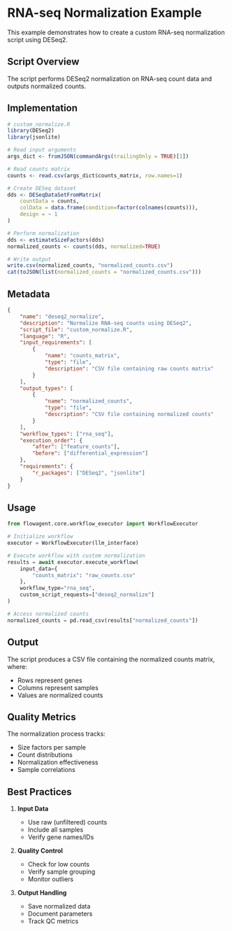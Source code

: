 # RNA-seq Normalization Example

This example demonstrates how to create a custom RNA-seq normalization script using DESeq2.

## Script Overview

The script performs DESeq2 normalization on RNA-seq count data and outputs normalized counts.

## Implementation

```R
# custom_normalize.R
library(DESeq2)
library(jsonlite)

# Read input arguments
args_dict <- fromJSON(commandArgs(trailingOnly = TRUE)[1])

# Read counts matrix
counts <- read.csv(args_dict$counts_matrix, row.names=1)

# Create DESeq dataset
dds <- DESeqDataSetFromMatrix(
    countData = counts,
    colData = data.frame(condition=factor(colnames(counts))),
    design = ~ 1
)

# Perform normalization
dds <- estimateSizeFactors(dds)
normalized_counts <- counts(dds, normalized=TRUE)

# Write output
write.csv(normalized_counts, "normalized_counts.csv")
cat(toJSON(list(normalized_counts = "normalized_counts.csv")))
```

## Metadata

```json
{
    "name": "deseq2_normalize",
    "description": "Normalize RNA-seq counts using DESeq2",
    "script_file": "custom_normalize.R",
    "language": "R",
    "input_requirements": [
        {
            "name": "counts_matrix",
            "type": "file",
            "description": "CSV file containing raw counts matrix"
        }
    ],
    "output_types": [
        {
            "name": "normalized_counts",
            "type": "file",
            "description": "CSV file containing normalized counts"
        }
    ],
    "workflow_types": ["rna_seq"],
    "execution_order": {
        "after": ["feature_counts"],
        "before": ["differential_expression"]
    },
    "requirements": {
        "r_packages": ["DESeq2", "jsonlite"]
    }
}
```

## Usage

```python
from flowagent.core.workflow_executor import WorkflowExecutor

# Initialize workflow
executor = WorkflowExecutor(llm_interface)

# Execute workflow with custom normalization
results = await executor.execute_workflow(
    input_data={
        "counts_matrix": "raw_counts.csv"
    },
    workflow_type="rna_seq",
    custom_script_requests=["deseq2_normalize"]
)

# Access normalized counts
normalized_counts = pd.read_csv(results["normalized_counts"])
```

## Output

The script produces a CSV file containing the normalized counts matrix, where:
- Rows represent genes
- Columns represent samples
- Values are normalized counts

## Quality Metrics

The normalization process tracks:
- Size factors per sample
- Count distributions
- Normalization effectiveness
- Sample correlations

## Best Practices

1. **Input Data**
   - Use raw (unfiltered) counts
   - Include all samples
   - Verify gene names/IDs

2. **Quality Control**
   - Check for low counts
   - Verify sample grouping
   - Monitor outliers

3. **Output Handling**
   - Save normalized data
   - Document parameters
   - Track QC metrics
